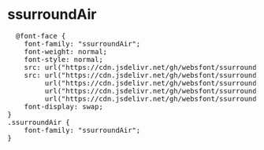 # ssurroundAir

<pre>
  @font-face {
    font-family: "ssurroundAir";
    font-weight: normal;
    font-style: normal;
    src: url("https://cdn.jsdelivr.net/gh/websfont/ssurroundAir/ssurroundAir.eot");
    src: url("https://cdn.jsdelivr.net/gh/websfont/ssurroundAir/ssurroundAir.eot?#iefix") format("embedded-opentype"),
         url("https://cdn.jsdelivr.net/gh/websfont/ssurroundAir/ssurroundAir.woff2") format("woff2"),
         url("https://cdn.jsdelivr.net/gh/websfont/ssurroundAir/ssurroundAir.woff") format("woff"),
         url("https://cdn.jsdelivr.net/gh/websfont/ssurroundAir/ssurroundAir.ttf") format("truetype");
    font-display: swap;
} 
.ssurroundAir {
    font-family: "ssurroundAir";
}
</pre>
